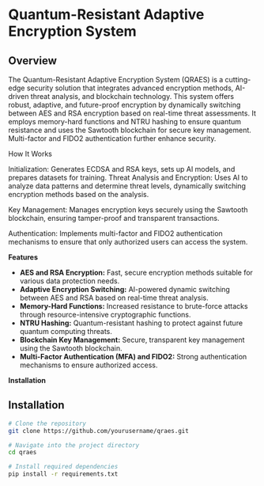# Quantum-Resistant Adaptive Encryption System

## Overview

The Quantum-Resistant Adaptive Encryption System (QRAES) is a cutting-edge security solution that integrates advanced encryption methods, AI-driven threat analysis, and blockchain technology. This system offers robust, adaptive, and future-proof encryption by dynamically switching between AES and RSA encryption based on real-time threat assessments. It employs memory-hard functions and NTRU hashing to ensure quantum resistance and uses the Sawtooth blockchain for secure key management. Multi-factor and FIDO2 authentication further enhance security.

How It Works

Initialization: Generates ECDSA and RSA keys, sets up AI models, and prepares datasets for training.
Threat Analysis and Encryption: Uses AI to analyze data patterns and determine threat levels, dynamically switching encryption methods based on the analysis.

Key Management: Manages encryption keys securely using the Sawtooth blockchain, ensuring tamper-proof and transparent transactions.

Authentication: Implements multi-factor and FIDO2 authentication mechanisms to ensure that only authorized users can access the system.

**Features**

- **AES and RSA Encryption:** Fast, secure encryption methods suitable for various data protection needs.
- **Adaptive Encryption Switching:** AI-powered dynamic switching between AES and RSA based on real-time threat analysis.
- **Memory-Hard Functions:** Increased resistance to brute-force attacks through resource-intensive cryptographic functions.
- **NTRU Hashing:** Quantum-resistant hashing to protect against future quantum computing threats.
- **Blockchain Key Management:** Secure, transparent key management using the Sawtooth blockchain.
- **Multi-Factor Authentication (MFA) and FIDO2:** Strong authentication mechanisms to ensure authorized access.

**Installation**

## Installation

```bash
# Clone the repository
git clone https://github.com/yourusername/qraes.git

# Navigate into the project directory
cd qraes

# Install required dependencies
pip install -r requirements.txt
